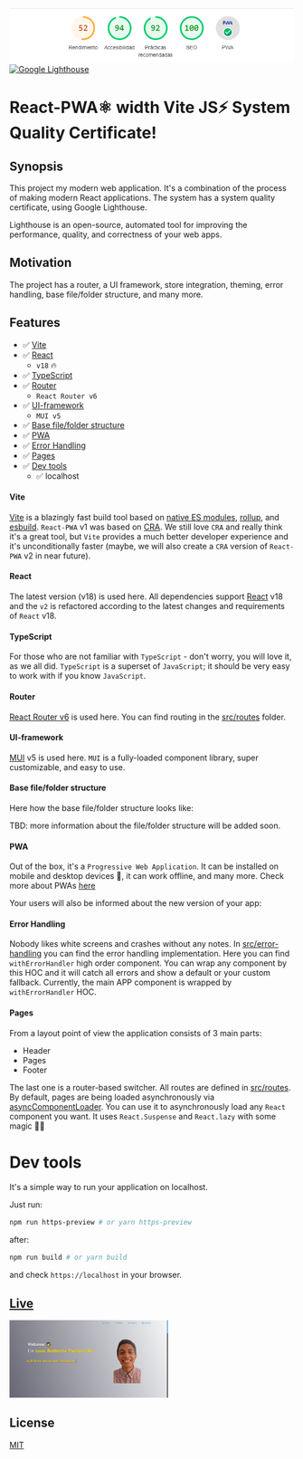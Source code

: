 <img src="./public/info-page-issac.PNG" title="App">
<br/>
<a href="https://chrome.google.com/webstore/detail/lighthouse/blipmdconlkpinefehnmjammfjpmpbjk?hl=es" target="_blank" rel="noreferrer">
 <img src="https://geekflare.com/wp-content/uploads/2019/01/lighthouse-google.png" title="Google Lighthouse">
</a>

# React-PWA⚛️ width Vite JS⚡️ System Quality Certificate! 

## Synopsis

This project my modern web application.
It's a combination of the process of making modern React applications.
The system has a system quality certificate, using Google Lighthouse.

Lighthouse is an open-source, automated tool for improving the performance, quality, and correctness of your web apps. 

## Motivation

The project has a router, a UI framework, store integration, theming, error handling, base file/folder structure, and many more.

## Features

- ✅ [Vite](#vite)
- ✅ [React](#react)
  - `v18` 🔥
- ✅ [TypeScript](#typescript)
- ✅ [Router](#router)
  - `React Router v6`
- ✅ [UI-framework](#ui-framework)
  - `MUI v5`
- ✅ [Base file/folder structure](#base-filefolder-structure)
- ✅ [PWA](#pwa)
- ✅ [Error Handling](#error-handling)
- ✅ [Pages](#pages)
- ✅ [Dev tools](#dev-tools)
  - ✅ localhost

#### Vite

[Vite](https://vitejs.dev/) is a blazingly fast build tool based on [native ES modules](https://hacks.mozilla.org/2018/03/es-modules-a-cartoon-deep-dive/), [rollup](https://rollupjs.org/guide/en/), and [esbuild](https://esbuild.github.io/). `React-PWA` v1 was based on [CRA](https://reactjs.org/docs/create-a-new-react-app.html). We still love `CRA` and really think it's a great tool, but `Vite` provides a much better developer experience and it's unconditionally faster (maybe, we will also create a `CRA` version of `React-PWA` v2 in near future).

#### React

The latest version (v18) is used here. All dependencies support [React](https://reactjs.org/) v18 and the `v2` is refactored according to the latest changes and requirements of `React` v18.

#### TypeScript

For those who are not familiar with `TypeScript` - don't worry, you will love it, as we all did. `TypeScript` is a superset of `JavaScript`; it should be very easy to work with if you know `JavaScript`.

#### Router

[React Router v6](https://reactrouter.com/) is used here. You can find routing in the [src/routes](./src/routes/) folder.

#### UI-framework

[MUI](https://mui.com/) v5 is used here. `MUI` is a fully-loaded component library, super customizable, and easy to use.

#### Base file/folder structure

Here how the base file/folder structure looks like:

TBD: more information about the file/folder structure will be added soon.

#### PWA

Out of the box, it's a `Progressive Web Application`. It can be installed on mobile and desktop devices 🙂, it can work offline, and many more. Check more about PWAs [here](https://web.dev/progressive-web-apps/)

Your users will also be informed about the new version of your app:


#### Error Handling

Nobody likes white screens and crashes without any notes. In [src/error-handling](./src/error-handling) you can find the error handling implementation. Here you can find `withErrorHandler` high order component. You can wrap any component by this HOC and it will catch all errors and show a default or your custom fallback. Currently, the main APP component is wrapped by `withErrorHandler` HOC.

#### Pages

From a layout point of view the application consists of 3 main parts:

- Header
- Pages
- Footer

The last one is a router-based switcher. All routes are defined in [src/routes](./src/routes/index.ts). By default, pages are being loaded asynchronously via [asyncComponentLoader](src/utils/loader/loader.tsx). You can use it to asynchronously load any `React` component you want. It uses `React.Suspense` and `React.lazy` with some magic 🧙‍♂️

# Dev tools

  It's a simple way to run your application on localhost.

  Just run:

  ```bash
  npm run https-preview # or yarn https-preview
  ```

  after:

  ```bash
  npm run build # or yarn build
  ```

  and check `https://localhost` in your browser.

## [Live]()

<div>
 <img src="./public/main-page-issac.png" width="280" title="Dark demo">
</div>

## License

[MIT](./LICENSE)
